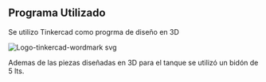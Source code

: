 ## Programa Utilizado
Se utilizo Tinkercad como progrma de diseño en 3D

![Logo-tinkercad-wordmark svg](https://github.com/user-attachments/assets/e8bc9208-d166-47ce-ba92-316d2d449578)

Ademas de las piezas diseñadas en 3D para el tanque se utilizó un bidón de 5 lts.
